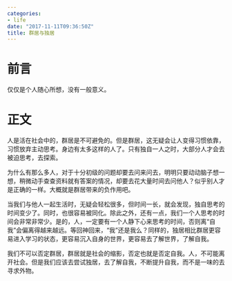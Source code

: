 ```yaml
---
categories: 
- life
date: "2017-11-11T09:36:50Z"
title: 群居与独居
---
```


<!--more-->
# 前言
仅仅是个人随心所想，没有一般意义。

# 正文
人是活在社会中的，群居是不可避免的。但是群居，这无疑会让人变得习惯依靠，习惯放弃主动思考。身边有太多这样的人了。只有独自一人之时，大部分人才会去被迫思考，去探索。

为什么有那么多人，对于十分初级的问题却要去问来问去，明明只要动动脑子想一想，稍微动手查查资料就有答案的情况，却要去花大量时间去问他人？似乎别人才是正确的一样。大概就是群居带来的负作用吧。

当我们与他人一起生活时，无疑会轻松很多，但时间一长，就会发现，独自思考的时间变少了。同时，也很容易被同化。除此之外，还有一点，我们一个人思考的时间会非常非常少。是的，人，一定要有一个人静下心来思考的时间，否则离“自我”会偏离得越来越远。等回神回来，“我”还是我么？同样的，独居相比群居更容易进入学习的状态，更容易沉入自身的世界，更容易去了解世界，了解自我。

我们不可以否定群居，群居就是社会的缩影，否定也就是否定自我。人，不可能离开社会。但是我们应该去尝试独居，去了解自我，不断提升自我，而不是一味的去寻求外物。

